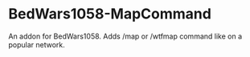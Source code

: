 # BedWars1058-MapCommand
An addon for BedWars1058. Adds /map or /wtfmap command like on a popular network.
